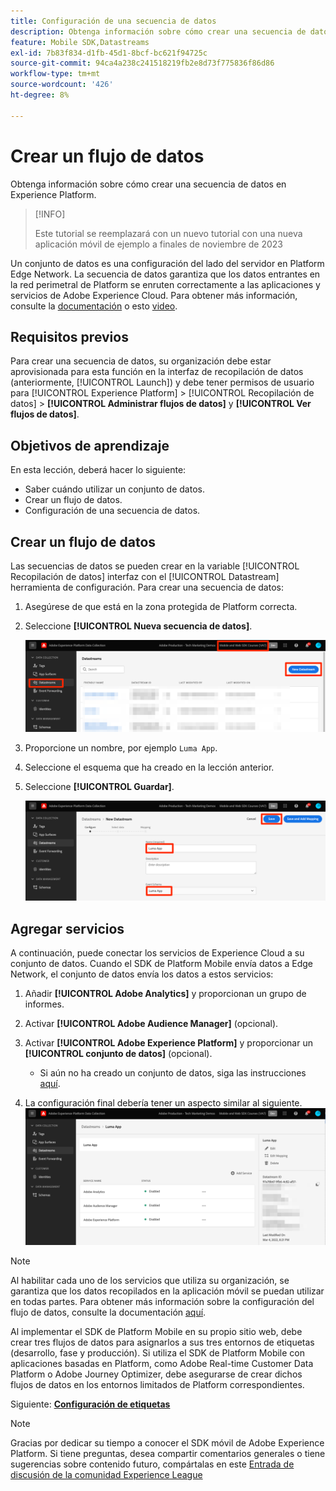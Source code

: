 ```yaml
---
title: Configuración de una secuencia de datos
description: Obtenga información sobre cómo crear una secuencia de datos en Experience Platform.
feature: Mobile SDK,Datastreams
exl-id: 7b83f834-d1fb-45d1-8bcf-bc621f94725c
source-git-commit: 94ca4a238c241518219fb2e8d73f775836f86d86
workflow-type: tm+mt
source-wordcount: '426'
ht-degree: 8%

---
```


# Crear un flujo de datos

Obtenga información sobre cómo crear una secuencia de datos en Experience Platform.

>[!INFO]
>
> Este tutorial se reemplazará con un nuevo tutorial con una nueva aplicación móvil de ejemplo a finales de noviembre de 2023

Un conjunto de datos es una configuración del lado del servidor en Platform Edge Network.  La secuencia de datos garantiza que los datos entrantes en la red perimetral de Platform se enruten correctamente a las aplicaciones y servicios de Adobe Experience Cloud. Para obtener más información, consulte la [documentación](https://experienceleague.adobe.com/docs/experience-platform/edge/fundamentals/datastreams.html?lang=es) o esto [video](https://experienceleague.adobe.com/docs/platform-learn/data-collection/edge-network/configure-datastreams.html?lang=es).

## Requisitos previos

Para crear una secuencia de datos, su organización debe estar aprovisionada para esta función en la interfaz de recopilación de datos (anteriormente, [!UICONTROL Launch]) y debe tener permisos de usuario para [!UICONTROL Experience Platform] > [!UICONTROL Recopilación de datos] > **[!UICONTROL Administrar flujos de datos]** y **[!UICONTROL Ver flujos de datos]**.

## Objetivos de aprendizaje

En esta lección, deberá hacer lo siguiente:

* Saber cuándo utilizar un conjunto de datos.
* Crear un flujo de datos.
* Configuración de una secuencia de datos.

## Crear un flujo de datos

Las secuencias de datos se pueden crear en la variable [!UICONTROL Recopilación de datos] interfaz con el [!UICONTROL Datastream] herramienta de configuración. Para crear una secuencia de datos:

1. Asegúrese de que está en la zona protegida de Platform correcta.
1. Seleccione **[!UICONTROL Nueva secuencia de datos]**.

   ![inicio de flujos de datos](assets/mobile-datastream-new.png)

1. Proporcione un nombre, por ejemplo `Luma App`.
1. Seleccione el esquema que ha creado en la lección anterior.
1. Seleccione **[!UICONTROL Guardar]**.

   ![nuevos flujos de datos](assets/mobile-datastream-name.png)


## Agregar servicios

A continuación, puede conectar los servicios de Experience Cloud a su conjunto de datos. Cuando el SDK de Platform Mobile envía datos a Edge Network, el conjunto de datos envía los datos a estos servicios:

1. Añadir **[!UICONTROL Adobe Analytics]** y proporcionan un grupo de informes.

1. Activar **[!UICONTROL Adobe Audience Manager]** (opcional).

1. Activar **[!UICONTROL Adobe Experience Platform]** y proporcionar un **[!UICONTROL conjunto de datos]** (opcional).
   * Si aún no ha creado un conjunto de datos, siga las instrucciones [aquí](platform.md).

1. La configuración final debería tener un aspecto similar al siguiente.
   ![configuración de secuencia de datos](assets/mobile-datastream-settings.png)


>[!NOTE]
>
>Al habilitar cada uno de los servicios que utiliza su organización, se garantiza que los datos recopilados en la aplicación móvil se puedan utilizar en todas partes. Para obtener más información sobre la configuración del flujo de datos, consulte la documentación [aquí](https://experienceleague.adobe.com/docs/experience-platform/edge/fundamentals/datastreams.html#adobe-experience-platform-settings).

Al implementar el SDK de Platform Mobile en su propio sitio web, debe crear tres flujos de datos para asignarlos a sus tres entornos de etiquetas (desarrollo, fase y producción). Si utiliza el SDK de Platform Mobile con aplicaciones basadas en Platform, como Adobe Real-time Customer Data Platform o Adobe Journey Optimizer, debe asegurarse de crear dichos flujos de datos en los entornos limitados de Platform correspondientes.

Siguiente: **[Configuración de etiquetas](configure-tags.md)**

>[!NOTE]
>
>Gracias por dedicar su tiempo a conocer el SDK móvil de Adobe Experience Platform. Si tiene preguntas, desea compartir comentarios generales o tiene sugerencias sobre contenido futuro, compártalas en este [Entrada de discusión de la comunidad Experience League](https://experienceleaguecommunities.adobe.com/t5/adobe-experience-platform-launch/tutorial-discussion-implement-adobe-experience-cloud-in-mobile/td-p/443796)
